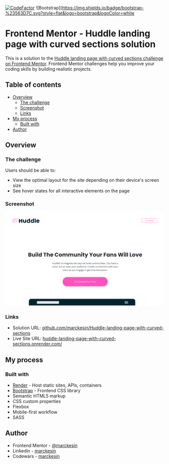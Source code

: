 [![CodeFactor](https://www.codefactor.io/repository/github/marckesin/huddle-landing-page-with-curved-sections/badge)](https://www.codefactor.io/repository/github/marckesin/huddle-landing-page-with-curved-sections) ![Bootstrap](https://img.shields.io/badge/bootstrap-%23563D7C.svg?style=flat&logo=bootstrap&logoColor=white

# Frontend Mentor - Huddle landing page with curved sections solution

This is a solution to the [Huddle landing page with curved sections challenge on Frontend Mentor](https://www.frontendmentor.io/challenges/huddle-landing-page-with-curved-sections-5ca5ecd01e82137ec91a50f2). Frontend Mentor challenges help you improve your coding skills by building realistic projects.

## Table of contents

- [Overview](#overview)
  - [The challenge](#the-challenge)
  - [Screenshot](#screenshot)
  - [Links](#links)
- [My process](#my-process)
  - [Built with](#built-with)
- [Author](#author)

## Overview

### The challenge

Users should be able to:

- View the optimal layout for the site depending on their device's screen size
- See hover states for all interactive elements on the page

### Screenshot

![](./screenshot.png)

### Links

- Solution URL: [github.com/marckesin/Huddle-landing-page-with-curved-sections](https://github.com/marckesin/Huddle-landing-page-with-curved-sections)
- Live Site URL: [huddle-landing-page-with-curved-sections.onrender.com/](https://huddle-landing-page-with-curved-sections.onrender.com/)

## My process

### Built with

- [Render](https://render.com/) - Host static sites, APIs, containers
- [Bootstrap](https://getbootstrap.com/) - Frontend CSS library
- Semantic HTML5 markup
- CSS custom properties
- Flexbox
- Mobile-first workflow
- SASS

## Author

- Frontend Mentor - [@marckesin](https://www.frontendmentor.io/profile/marckesin)
- Linkedin - [marckesin](https://www.linkedin.com/in/marckesin)
- Codewars - [marckesin](https://www.codewars.com/users/marckesin)
